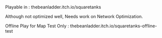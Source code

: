 Playable in : thebeanladder.itch.io/squaretanks

Although not optimized well, Needs work on Network Optimization.

Offline Play for Map Test Only : thebeanladder.itch.io/squaretanks-offline-test
